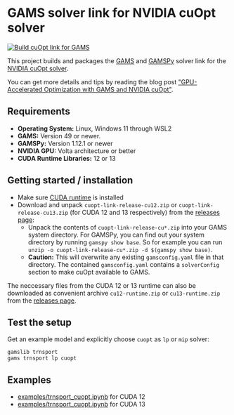 # GAMS solver link for NVIDIA cuOpt solver

[![Build cuOpt link for GAMS](https://github.com/GAMS-dev/cuoptlink-builder/actions/workflows/main.yml/badge.svg)](https://github.com/GAMS-dev/cuoptlink-builder/actions/workflows/main.yml)

This project builds and packages the [GAMS](https://gams.com/) and [GAMSPy](https://gamspy.readthedocs.io/en/latest/index.html) solver link for the [NVIDIA cuOpt solver](https://github.com/NVIDIA/cuopt).

You can get more details and tips by reading the blog post ["GPU-Accelerated Optimization with GAMS and NVIDIA cuOpt"](https://www.gams.com/blog/2025/09/gpu-accelerated-optimization-with-gams-and-nvidia-cuopt/).

## Requirements

- **Operating System:** Linux, Windows 11 through WSL2
- **GAMS:** Version 49 or newer.
- **GAMSPy:** Version 1.12.1 or newer
- **NVIDIA GPU:** Volta architecture or better
- **CUDA Runtime Libraries:** 12 or 13

## Getting started / installation

- Make sure [CUDA runtime](https://developer.nvidia.com/cuda-downloads?target_os=Linux&target_arch=x86_64) is installed
- Download and unpack `cuopt-link-release-cu12.zip` or `cuopt-link-release-cu13.zip` (for CUDA 12 and 13 respectively) from the [releases page](https://github.com/GAMS-dev/cuoptlink-builder/releases):
    - Unpack the contents of `cuopt-link-release-cu*.zip` into your GAMS system directory. For GAMSPy, you can find out your system directory by running `gamspy show base`. So for example you can run `unzip -o cuopt-link-release-cu*.zip -d $(gamspy show base)`.
    - **Caution:** This will overwrite any existing `gamsconfig.yaml` file in that directory. The contained `gamsconfig.yaml` contains a `solverConfig` section to make cuOpt available to GAMS.

The neccessary files from the CUDA 12 or 13 runtime can also be downloaded as convenient archive `cu12-runtime.zip` or `cu13-runtime.zip` from the [releases page](https://github.com/GAMS-dev/cuoptlink-builder/releases).

## Test the setup

Get an example model and explicitly choose `cuopt` as `lp` or `mip` solver:
```
gamslib trnsport
gams trnsport lp cuopt
```

## Examples

- [examples/trnsport_cuopt.ipynb](examples/trnsport_cuopt.ipynb) for CUDA 12
- [examples/trnsport_cuopt.ipynb](examples/trnsport_cuopt_cu13.ipynb) for CUDA 13
